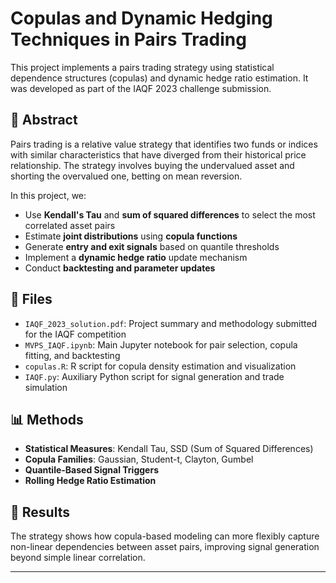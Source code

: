 # Copulas and Dynamic Hedging Techniques in Pairs Trading

This project implements a pairs trading strategy using statistical dependence structures (copulas) and dynamic hedge ratio estimation. It was developed as part of the IAQF 2023 challenge submission.

## 🧠 Abstract

Pairs trading is a relative value strategy that identifies two funds or indices with similar characteristics that have diverged from their historical price relationship. The strategy involves buying the undervalued asset and shorting the overvalued one, betting on mean reversion.

In this project, we:
- Use **Kendall's Tau** and **sum of squared differences** to select the most correlated asset pairs
- Estimate **joint distributions** using **copula functions**
- Generate **entry and exit signals** based on quantile thresholds
- Implement a **dynamic hedge ratio** update mechanism
- Conduct **backtesting and parameter updates**

## 📁 Files

- `IAQF_2023_solution.pdf`: Project summary and methodology submitted for the IAQF competition
- `MVPS_IAQF.ipynb`: Main Jupyter notebook for pair selection, copula fitting, and backtesting
- `copulas.R`: R script for copula density estimation and visualization
- `IAQF.py`: Auxiliary Python script for signal generation and trade simulation

## 📊 Methods

- **Statistical Measures**: Kendall Tau, SSD (Sum of Squared Differences)
- **Copula Families**: Gaussian, Student-t, Clayton, Gumbel
- **Quantile-Based Signal Triggers**
- **Rolling Hedge Ratio Estimation**

## 🧪 Results

The strategy shows how copula-based modeling can more flexibly capture non-linear dependencies between asset pairs, improving signal generation beyond simple linear correlation.

---
